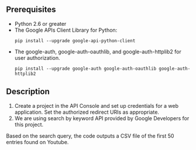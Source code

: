 ## Prerequisites

*   Python 2.6 or greater
*   The Google APIs Client Library for Python:
    ```
    pip install --upgrade google-api-python-client
    ```
*   The google-auth, google-auth-oauthlib, and google-auth-httplib2 for user authorization.
    ```
    pip install --upgrade google-auth google-auth-oauthlib google-auth-httplib2
    ```

## Description
1. Create a project in the API Console and set up credentials for a web application. Set the authorized redirect URIs as appropriate.
2. We are using search by keyword API provided by Google Developers for this project. 

Based on the search query, the code outputs a CSV file of the first 50 entries found on Youtube. 
